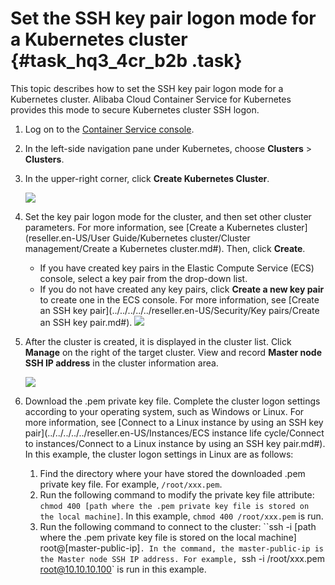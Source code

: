 # Set the SSH key pair logon mode for a Kubernetes cluster {#task_hq3_4cr_b2b .task}

This topic describes how to set the SSH key pair logon mode for a Kubernetes cluster. Alibaba Cloud Container Service for Kubernetes provides this mode to secure Kubernetes cluster SSH logon.

1.  Log on to the [Container Service console](https://partners-intl.console.aliyun.com/#/cs). 
2.  In the left-side navigation pane under Kubernetes, choose **Clusters** \> **Clusters**. 
3.  In the upper-right corner, click **Create Kubernetes Cluster**. 

    ![](http://static-aliyun-doc.oss-cn-hangzhou.aliyuncs.com/assets/img/16643/155184168910882_en-US.png)

4.  Set the key pair logon mode for the cluster, and then set other cluster parameters. For more information, see [Create a Kubernetes cluster](reseller.en-US/User Guide/Kubernetes cluster/Cluster management/Create a Kubernetes cluster.md#). Then, click **Create**. 

    -   If you have created key pairs in the Elastic Compute Service \(ECS\) console, select a key pair from the drop-down list.
    -   If you do not have created any key pairs, click **Create a new key pair** to create one in the ECS console. For more information, see [Create an SSH key pair](../../../../../reseller.en-US/Security/Key pairs/Create an SSH key pair.md#).
    ![](http://static-aliyun-doc.oss-cn-hangzhou.aliyuncs.com/assets/img/16643/155184168910883_en-US.png)

5.  After the cluster is created, it is displayed in the cluster list. Click **Manage** on the right of the target cluster. View and record **Master node SSH IP address** in the cluster information area. 

    ![](http://static-aliyun-doc.oss-cn-hangzhou.aliyuncs.com/assets/img/16643/155184168910889_en-US.png) 

6.  Download the .pem private key file. Complete the cluster logon settings according to your operating system, such as Windows or Linux. For more information, see [Connect to a Linux instance by using an SSH key pair](../../../../../reseller.en-US/Instances/ECS instance life cycle/Connect to instances/Connect to a Linux instance by using an SSH key pair.md#). In this example, the cluster logon settings in Linux are as follows: 
    1.  Find the directory where your have stored the downloaded .pem private key file. For example, `/root/xxx.pem`. 
    2.  Run the following command to modify the private key file attribute: `chmod 400 [path where the .pem private key file is stored on the local machine]`. In this example, `chmod 400 /root/xxx.pem` is run. 
    3.  Run the following command to connect to the cluster: ``ssh -i [path where the .pem private key file is stored on the local machine] root@[master-public-ip]`. In the command, the master-public-ip is the Master node SSH IP address. For example, `ssh -i /root/xxx.pem root@10.10.10.100` is run in this example. 

